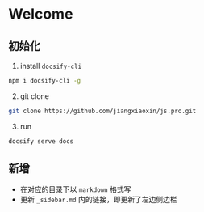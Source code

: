 # Welcome

## 初始化

1. install `docsify-cli`

```bash
npm i docsify-cli -g
```

2. git clone

```bash
git clone https://github.com/jiangxiaoxin/js.pro.git
```

3. run

```bash
docsify serve docs
```

## 新增

- 在对应的目录下以 `markdown` 格式写
- 更新 `_sidebar.md` 内的链接，即更新了左边侧边栏
